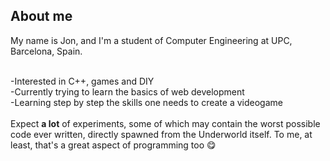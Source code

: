 <!--### Hi there 👋-->

<!--
**DarkJaslo/DarkJaslo** is a ✨ _special_ ✨ repository because its `README.md` (this file) appears on your GitHub profile.

Here are some ideas to get you started:

- 🔭 I’m currently working on ...
- 🌱 I’m currently learning ...
- 👯 I’m looking to collaborate on ...
- 🤔 I’m looking for help with ...
- 💬 Ask me about ...
- 📫 How to reach me: ...
- 😄 Pronouns: ...
- ⚡ Fun fact: ...
-->

<div id="contents">

<h2>
  About me
</h2>
My name is Jon, and I'm a student of Computer Engineering at UPC, Barcelona, Spain.<br><br>
  
-Interested in C++, games and DIY<br>
-Currently trying to learn the basics of web development<br>
-Learning step by step the skills one needs to create a videogame<br>
<br>
  Expect <b>a lot</b> of experiments, some of which may contain the worst possible code ever written, directly spawned from the Underworld itself. To me, at least, that's a great aspect of programming too &#128523;	
  
<!--<p><img align="left" src="https://github-readme-stats.vercel.app/api/top-langs?username=DarkJaslo&show_icons=true&locale=en&layout=compact" alt="DarkJaslo" /></p>
 <p>&nbsp;<img align="center" src="https://github-readme-stats.vercel.app/api?username=DarkJaslo&show_icons=true&locale=en" alt="DarkJaslo" /></p>-->

